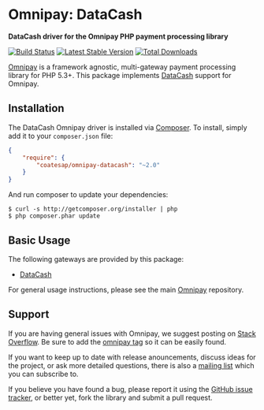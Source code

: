 # Omnipay: DataCash

**DataCash driver for the Omnipay PHP payment processing library**

[![Build Status](https://travis-ci.org/coatesap/omnipay-datacash.png?branch=master)](https://travis-ci.org/omnipay/datacash)
[![Latest Stable Version](https://poser.pugx.org/coatesap/omnipay-datacash/version.png)](https://packagist.org/packages/omnipay/datacash)
[![Total Downloads](https://poser.pugx.org/coatesap/omnipay-datacash/d/total.png)](https://packagist.org/packages/coatesap/omnipay-datacash)

[Omnipay](https://github.com/omnipay/omnipay) is a framework agnostic, multi-gateway payment
processing library for PHP 5.3+. This package implements [DataCash](http://www.datacash.com) support for Omnipay.

## Installation

The DataCash Omnipay driver is installed via [Composer](http://getcomposer.org/). To install, simply add it
to your `composer.json` file:

```json
{
    "require": {
        "coatesap/omnipay-datacash": "~2.0"
    }
}
```

And run composer to update your dependencies:

    $ curl -s http://getcomposer.org/installer | php
    $ php composer.phar update

## Basic Usage

The following gateways are provided by this package:

* [DataCash](http://www.datacash.com)

For general usage instructions, please see the main [Omnipay](https://github.com/omnipay/omnipay)
repository.

## Support

If you are having general issues with Omnipay, we suggest posting on
[Stack Overflow](http://stackoverflow.com/). Be sure to add the
[omnipay tag](http://stackoverflow.com/questions/tagged/omnipay) so it can be easily found.

If you want to keep up to date with release anouncements, discuss ideas for the project,
or ask more detailed questions, there is also a [mailing list](https://groups.google.com/forum/#!forum/omnipay) which
you can subscribe to.

If you believe you have found a bug, please report it using the [GitHub issue tracker](https://github.com/omnipay/datacash/issues),
or better yet, fork the library and submit a pull request.
